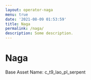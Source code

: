 ```yaml
---
layout: operator-naga
menu: true
date: '2021-08-09 01:53:59'
title: Naga
permalink: /naga/
description: Some description.
---
```


# Naga

Base Asset Name: c_t9_lao_pl_serpent
